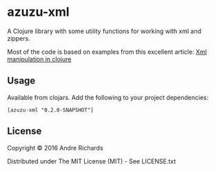 # azuzu-xml

A Clojure library with some utility functions for working with xml and zippers.

Most of the code is based on examples from this excellent article:
[Xml manipulation in clojure](http://blog.korny.info/2014/03/08/xml-for-fun-and-profit.html)

## Usage
Available from clojars. Add the following to your project dependencies:

```
[azuzu-xml "0.2.0-SNAPSHOT"]
```

## License

Copyright © 2016 Andre Richards

Distributed under The MIT License (MIT) - See LICENSE.txt
